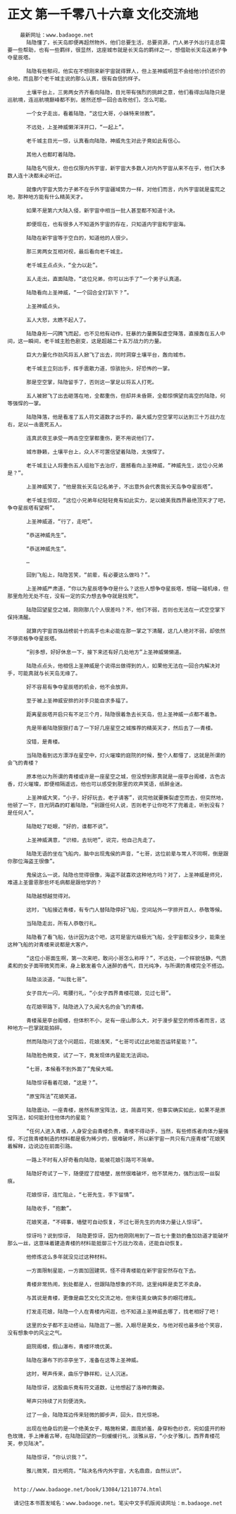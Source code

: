 # 正文 第一千零八十六章 文化交流地
        最新网址：www.badaoge.net
          陆隐懂了，长天岛即便再超然物外，他们总要生活，总要资源，门人弟子外出行走总需要一些帮助，也有一些羁绊，很显然，这座城市就是长天岛的羁绊之一，想借助长天岛送弟子争夺星辰塔。
      
          陆隐有些郁闷，他实在不想刚来新宇宙就得罪人，但上圣神威明显不会给他讨价还价的余地，而且那个老千城主说的那么认真，很有自信的样子。
      
          土壤平台上，三男两女齐齐看向陆隐，目光带有强烈的挑衅之意，他们看得出陆隐只是巡航境，连巡航境巅峰都不到，居然还想一回合击败他们，怎么可能。
      
          一个女子走出，看着陆隐，“这位大哥，小妹特来领教”。
      
          不远处，上圣神威懒洋洋开口，“一起上”。
      
          老千城主目光一惊，认真看向陆隐，神威先生对此子竟如此有信心。
      
          其他人也都盯着陆隐。
      
          陆隐名气很大，但也仅限内外宇宙，新宇宙大多数人对内外宇宙从来不在乎，他们大多数人连十决都未必听过。
      
          就像内宇宙大势力子弟不在乎外宇宙疆域势力一样，对他们而言，内外宇宙就是蛮荒之地，那种地方能有什么精英天才。
      
          如果不是第六大陆入侵，新宇宙中相当一批人甚至都不知道十决。
      
          即便现在，也有很多人不知道外宇宙的存在，只知道内宇宙和宇宙海。
      
          陆隐在新宇宙等于空白的，知道他的人很少。
      
          那三男两女互相对视，最后看向老千城主。
      
          老千城主点点头，“全力以赴”。
      
          五人走出，直面陆隐，“这位兄弟，你可以出手了”一个男子认真道。
      
          陆隐看向上圣神威，“一个回合全打趴下？”。
      
          上圣神威点头。
      
          五人大怒，太瞧不起人了。
      
          陆隐身形一闪腾飞而起，也不见他有动作，狂暴的力量撕裂虚空降落，直接轰在五人中间，这一瞬间，老千城主脸色剧变，这是超越二十五万战力的力量。
      
          巨大力量化作劲风将五人掀飞了出去，同时洞穿土壤平台，轰向城市。
      
          老千城主立刻出手，挥手震散力道，惊骇抬头，好恐怖的一掌。
      
          那是空空掌，陆隐留手了，否则这一掌足以将五人打死。
      
          五人被掀飞了出去砸落在地，全都重伤，但却并未昏厥，全都惊惧望向高空的陆隐，何等强悍的一掌。
      
          陆隐降落，他是看准了五人符文道数才出手的，最大威力空空掌可以达到三十万战力左右，足以一击震死五人。
      
          连真武夜王承受一两击空空掌都重伤，更不用说他们了。
      
          城市静籁，土壤平台上，众人不可置信望着陆隐，太强悍了。
      
          老千城主让人将重伤五人组抬下去治疗，震撼看向上圣神威，“神威先生，这位小兄弟是？”。
      
          上圣神威笑了，“他是我长天岛记名弟子，不出意外会代表我长天岛争夺星辰塔”。
      
          老千城主惊叹，“这位小兄弟年纪轻轻竟有如此实力，足以媲美我西界最绝顶天才了吧，争夺星辰塔有望啊”。
      
          上圣神威道，“行了，走吧”。
      
          “恭送神威先生”。
      
          “恭送神威先生”。
      
          …
      
          回到飞船上，陆隐苦笑，“前辈，有必要这么做吗？”。
      
          上圣神威严肃道，“你以为星辰塔争夺是什么？这些人想争夺星辰塔，想碰一碰机缘，但那里危险无处不在，没有一定的实力想去争夺就是找死”。
      
          陆隐回望星空之城，刚刚那几个人很差吗？不，他们不弱，否则也无法在一式空空掌下保持清醒。
      
          就算内宇宙百强战榜前十的高手也未必能在那一掌之下清醒，这几人绝对不弱，却依然不够资格争夺星辰塔。
      
          “别多想，好好休息一下，接下来还有好几处地方”上圣神威懒懒道。
      
          陆隐点点头，他相信上圣神威是个说得出做得到的人，如果他无法在一回合内解决对手，可能真就与长天岛无缘了。
      
          好不容易有争夺星辰塔的机会，他不会放弃。
      
          至于被上圣神威安排的对手只能自求多福了。
      
          距离星辰塔开启只有不足三个月，陆隐很着急去长天岛，但上圣神威一点都不着急。
      
          先是带着陆隐狠狠打击了一下好几座星空之城推荐的精英天才，然后去了——青楼。
      
          没错，是青楼。
      
          当陆隐看到远方漂浮在星空中，灯火璀璨的庭院的时候，整个人都懵了，这就是所谓的会飞的青楼？
      
          原本他以为所谓的青楼或许是一座星空之城，但没想到那真就是一座亭台阁楼，古色古香，灯火璀璨，即便相隔遥远，他也可以感受到那里的欢声笑语，纸醉金迷。
      
          上圣神威大笑，“小子，好好玩去，老子请客”，说完他就要撕裂虚空而去，但突然地，他顿了一下，目光阴森的盯着陆隐，“别跟任何人说，否则老子让你吃不了兜着走，听到没有？是任何人”。
      
          陆隐眨了眨眼，“好的，谁都不说”。
      
          上圣神威满意，“识相，去玩吧”，说完，他自己先走了。
      
          陆隐无语的坐在飞船内，脑中出现鬼侯的声音，“七哥，这位前辈与常人不同啊，倒是跟你那位海盗王很像”。
      
          鬼侯这么一说，陆隐也觉得很像，海盗不就喜欢这种地方吗？对了，上圣神威是师兄，难道上圣雷恩那些坏毛病都是跟他学的？
      
          陆隐越想越觉得对。
      
          这时，飞船接近青楼，有专门人替陆隐停好飞船，空间站外一字排开百人，恭敬等候。
      
          当陆隐走出，所有人恭敬行礼。
      
          陆隐看了看飞船，估计因为这个吧，这可是宙光级极光飞船，全宇宙都没多少，能乘坐这种飞船的对青楼来说都是大客户。
      
          “这位小哥面生啊，第一次来吧，敢问小哥怎么称呼？”，不远处，一个样貌恬静，气质柔和的女子面带微笑而来，身上散发着令人迷醉的香气，目光纯净，与所谓的青楼完全不搭边。
      
          陆隐淡淡道，“叫我七哥”。
      
          女子目光一闪，弯腰行礼，“小女子西界青楼花娘，见过七哥”。
      
          在花娘带路下，陆隐进入了久闻大名的会飞的青楼。
      
          青楼虽是亭台阁楼，但体积不小，足有一座山那么大，对于漫步星空的修炼者而言，这种地方一巴掌就能拍碎。
      
          然而陆隐问了这个问题后，花娘浅笑，“七哥可试过此地能否运转星能？”。
      
          陆隐脸色微变，试了一下，竟发现体内星能无法调动。
      
          “七哥，本候看不到外面了”鬼侯大喊。
      
          陆隐惊讶看着花娘，“这是？”。
      
          “原宝阵法”花娘笑道。
      
          陆隐震动，一座青楼，居然有原宝阵法，这，简直可笑，但事实确实如此，如果不是原宝阵法，如何能封住他体内的星能？
      
          “任何人进入青楼，人身安全由青楼负责，青楼不得动手，当然，有些修炼者肉体力量强悍，不过我青楼制造的材料都是极为稀少的，很难破坏，所以新宇宙一共只有六座青楼”花娘笑着解释，边说边在前面引路。
      
          一路上不时有人好奇看向陆隐，能被花娘引路可不简单。
      
          陆隐好奇试了一下，随便捏了捏墙壁，居然很难破坏，他不禁用力，强烈出现一丝裂痕。
      
          花娘惊讶，连忙阻止，“七哥先生，手下留情”。
      
          陆隐收手，“抱歉”。
      
          花娘笑道，“不碍事，墙壁可自动恢复，不过七哥先生的肉体力量让人惊讶”。
      
          惊讶吗？说到惊讶， 陆隐更惊讶，因为他刚刚用到了一百七十重劲的叠加劲道才能破坏那么一丝，这意味着建造青楼的材料能抵御三十万战力攻击，还能自动恢复。
      
          他修炼这么多年就没见过这种材料。
      
          一方面限制星能，一方面加固建筑，怪不得青楼能在新宇宙安然存在下去。
      
          青楼非常热闹，到处都是人，但跟陆隐想象的不同，这里纯粹是卖艺不卖身。
      
          与其说是青楼，更像是曲艺文化交流之地，但来往美女确实多的眼花缭乱。
      
          打发走花娘，陆隐一个人在青楼内闲逛，也不知道上圣神威去哪了，找老相好了吧！
      
          这里的女子都不主动搭讪，陆隐逛了一圈，入眼尽是美女，与他对视也最多给个笑容，没有想象中的风尘之气。
      
          庭院阁楼，假山瀑布，青楼环境优美。
      
          陆隐在瀑布下的凉亭坐下，准备在这等上圣神威。
      
          这时，琴声传来，曲乐宁静祥和，让人沉迷。
      
          陆隐惊讶，这股曲乐竟有符文道数，让他想起了洛神的舞姿。
      
          琴声只持续了片刻便消失。
      
          过了一会，陆隐耳边传来轻微的脚步声，回头，目光惊艳。
      
          出现在他身后的是一个绝美女子，略施粉黛，面庞娇羞，身穿粉色纱衣，宛如盛开的粉色玫瑰，手上捧着古琴，在陆隐回望的一刻缓缓行礼，淡雅从容，“小女子雅儿，西界青楼花芙，参见陆决”。
      
          陆隐惊讶，“你认识我？”。
      
          雅儿微笑，目光明亮，“陆决名传内外宇宙，大名鼎鼎，自然认识”。
      
      
      http://www.badaoge.net/book/13084/12110774.html
      
      请记住本书首发域名：www.badaoge.net。笔尖中文手机版阅读网址：m.badaoge.net